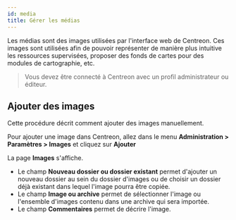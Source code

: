 ```yaml
---
id: media
title: Gérer les médias
---
```


Les médias sont des images utilisées par l'interface web de Centreon. Ces images
sont utilisées afin de pouvoir représenter de manière plus intuitive les
ressources supervisées, proposer des fonds de cartes pour des modules de
cartographie, etc.

> Vous devez être connecté à Centreon avec un profil administrateur ou éditeur.

## Ajouter des images

Cette procédure décrit comment ajouter des images manuellement.

Pour ajouter une image dans Centreon, allez dans le menu **Administration > Paramètres > Images** et cliquez sur **Ajouter**

La page **Images** s'affiche.

- Le champ **Nouveau dossier ou dossier existant** permet d'ajouter un nouveau
dossier au sein du dossier d'images ou de choisir un dossier déjà existant
dans lequel l'image pourra être copiée.
- Le champ **Image ou archive** permet de sélectionner l'image ou l'ensemble
d'images contenu dans une archive qui sera importée.
- Le champ **Commentaires** permet de décrire l'image.
